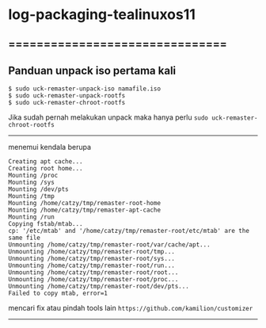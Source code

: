 # log-packaging-tealinuxos11
===============================
-------------------------------------------
## Panduan unpack iso pertama kali ##

```shell
$ sudo uck-remaster-unpack-iso namafile.iso
$ sudo uck-remaster-unpack-rootfs
$ sudo uck-remaster-chroot-rootfs
```

Jika sudah pernah melakukan unpack maka hanya perlu `sudo uck-remaster-chroot-rootfs`

------------------------------------

menemui kendala berupa
```
Creating apt cache...
Creating root home...
Mounting /proc
Mounting /sys
Mounting /dev/pts
Mounting /tmp
Mounting /home/catzy/tmp/remaster-root-home
Mounting /home/catzy/tmp/remaster-apt-cache
Mounting /run
Copying fstab/mtab...
cp: '/etc/mtab' and '/home/catzy/tmp/remaster-root/etc/mtab' are the same file
Unmounting /home/catzy/tmp/remaster-root/var/cache/apt...
Unmounting /home/catzy/tmp/remaster-root/tmp...
Unmounting /home/catzy/tmp/remaster-root/sys...
Unmounting /home/catzy/tmp/remaster-root/run...
Unmounting /home/catzy/tmp/remaster-root/root...
Unmounting /home/catzy/tmp/remaster-root/proc...
Unmounting /home/catzy/tmp/remaster-root/dev/pts...
Failed to copy mtab, error=1
```

mencari fix atau pindah tools lain `https://github.com/kamilion/customizer`

------------------------------------
